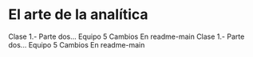 # El arte de la analítica
Clase 1.- Parte dos... Equipo 5
Cambios En readme-main
Clase 1.- Parte dos... Equipo 5
Cambios En readme-main
